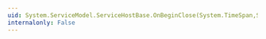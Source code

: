 ```yaml
---
uid: System.ServiceModel.ServiceHostBase.OnBeginClose(System.TimeSpan,System.AsyncCallback,System.Object)
internalonly: False
---
```

